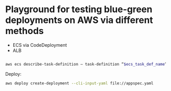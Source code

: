 # Playground for testing blue-green deployments on AWS via different methods

- ECS via CodeDeployment
- ALB

```bash

aws ecs describe-task-definition — task-definition “$ecs_task_def_name” — query taskDefinition > task-definition.json

```

Deploy:

```bash
aws deploy create-deployment --cli-input-yaml file://appspec.yaml

```
